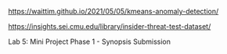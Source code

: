 https://waittim.github.io/2021/05/05/kmeans-anomaly-detection/

https://insights.sei.cmu.edu/library/insider-threat-test-dataset/

Lab 5: Mini Project Phase 1 - Synopsis Submission

